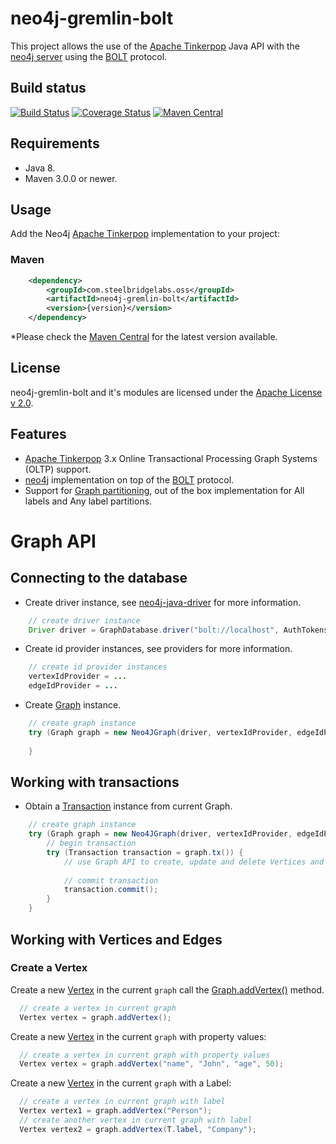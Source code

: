 # neo4j-gremlin-bolt

This project allows the use of the [Apache Tinkerpop](http://tinkerpop.apache.org/) Java API with the [neo4j server](http://neo4j.com/) using the [BOLT](https://github.com/neo4j/neo4j-java-driver) protocol.

## Build status

[![Build Status](https://travis-ci.org/SteelBridgeLabs/neo4j-gremlin-bolt.svg?branch=master)](https://travis-ci.org/SteelBridgeLabs/neo4j-gremlin-bolt)
[![Coverage Status](https://coveralls.io/repos/github/SteelBridgeLabs/neo4j-gremlin-bolt/badge.svg?branch=master)](https://coveralls.io/github/SteelBridgeLabs/neo4j-gremlin-bolt?branch=master)
[![Maven Central](https://maven-badges.herokuapp.com/maven-central/com.steelbridgelabs.oss/neo4j-gremlin-bolt/badge.svg?style=flat-square)](https://maven-badges.herokuapp.com/maven-central/com.steelbridgelabs.oss/neo4j-gremlin-bolt/)

## Requirements

* Java 8.
* Maven 3.0.0 or newer.

## Usage

Add the Neo4j [Apache Tinkerpop](http://tinkerpop.apache.org/) implementation to your project:

### Maven

```xml
    <dependency>
        <groupId>com.steelbridgelabs.oss</groupId>
        <artifactId>neo4j-gremlin-bolt</artifactId>
        <version>{version}</version>
    </dependency>
```

*Please check the [Maven Central](https://maven-badges.herokuapp.com/maven-central/com.steelbridgelabs.oss/neo4j-gremlin-bolt/) for the latest version available.

## License

neo4j-gremlin-bolt and it's modules are licensed under the [Apache License v 2.0](http://www.apache.org/licenses/LICENSE-2.0).

## Features

* [Apache Tinkerpop](http://tinkerpop.apache.org/) 3.x Online Transactional Processing Graph Systems (OLTP) support.
* [neo4j](http://neo4j.com/) implementation on top of the [BOLT](https://github.com/neo4j/neo4j-java-driver) protocol.
* Support for [Graph partitioning](https://github.com/SteelBridgeLabs/neo4j-gremlin-bolt/blob/master/src/main/java/com/steelbridgelabs/oss/neo4j/structure/Neo4JReadPartition.java), out of the box implementation for All labels and Any label partitions.

# Graph API

## Connecting to the database

* Create driver instance, see [neo4j-java-driver](https://github.com/neo4j/neo4j-java-driver) for more information.

```java
    // create driver instance
    Driver driver = GraphDatabase.driver("bolt://localhost", AuthTokens.basic("neo4j", "neo4j"));
```

* Create id provider instances, see providers for more information. 

```java
    // create id provider instances
    vertexIdProvider = ...
    edgeIdProvider = ...
```

* Create [Graph](http://tinkerpop.apache.org/javadocs/current/core/org/apache/tinkerpop/gremlin/structure/Graph.html) instance.

```java
    // create graph instance
    try (Graph graph = new Neo4JGraph(driver, vertexIdProvider, edgeIdProvider)) {
        
    }
```

## Working with transactions

* Obtain a [Transaction](http://tinkerpop.apache.org/javadocs/current/core/org/apache/tinkerpop/gremlin/structure/Transaction.html) instance from current Graph.

```java
    // create graph instance
    try (Graph graph = new Neo4JGraph(driver, vertexIdProvider, edgeIdProvider)) {
        // begin transaction
        try (Transaction transaction = graph.tx()) {
            // use Graph API to create, update and delete Vertices and Edges
            
            // commit transaction
            transaction.commit();
        }
    }
```

## Working with Vertices and Edges

### Create a Vertex

Create a new [Vertex](http://tinkerpop.apache.org/javadocs/current/core/org/apache/tinkerpop/gremlin/structure/Vertex.html) in the current `graph` call the [Graph.addVertex()](http://tinkerpop.apache.org/javadocs/current/core/org/apache/tinkerpop/gremlin/structure/Graph.html#addVertex-java.lang.Object...-) method.

```java
  // create a vertex in current graph
  Vertex vertex = graph.addVertex();
```

Create a new [Vertex](http://tinkerpop.apache.org/javadocs/current/core/org/apache/tinkerpop/gremlin/structure/Vertex.html) in the current `graph` with property values: 

```java
  // create a vertex in current graph with property values
  Vertex vertex = graph.addVertex("name", "John", "age", 50);
```

Create a new [Vertex](http://tinkerpop.apache.org/javadocs/current/core/org/apache/tinkerpop/gremlin/structure/Vertex.html) in the current `graph` with a Label: 

```java
  // create a vertex in current graph with label
  Vertex vertex1 = graph.addVertex("Person");
  // create another vertex in current graph with label
  Vertex vertex2 = graph.addVertex(T.label, "Company");
```

